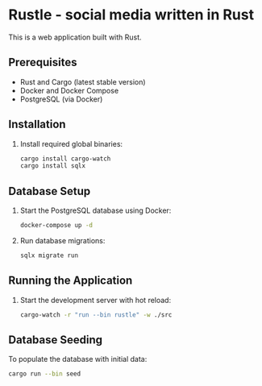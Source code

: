 # Rustle - social media written in Rust

This is a web application built with Rust.

## Prerequisites

- Rust and Cargo (latest stable version)
- Docker and Docker Compose
- PostgreSQL (via Docker)

## Installation

1. Install required global binaries:

   ```bash
   cargo install cargo-watch
   cargo install sqlx
   ```

## Database Setup

1. Start the PostgreSQL database using Docker:

   ```bash
   docker-compose up -d
   ```

2. Run database migrations:

   ```bash
   sqlx migrate run
   ```

## Running the Application

1. Start the development server with hot reload:

   ```bash
   cargo-watch -r "run --bin rustle" -w ./src
   ```

## Database Seeding

To populate the database with initial data:

```bash
cargo run --bin seed
```
